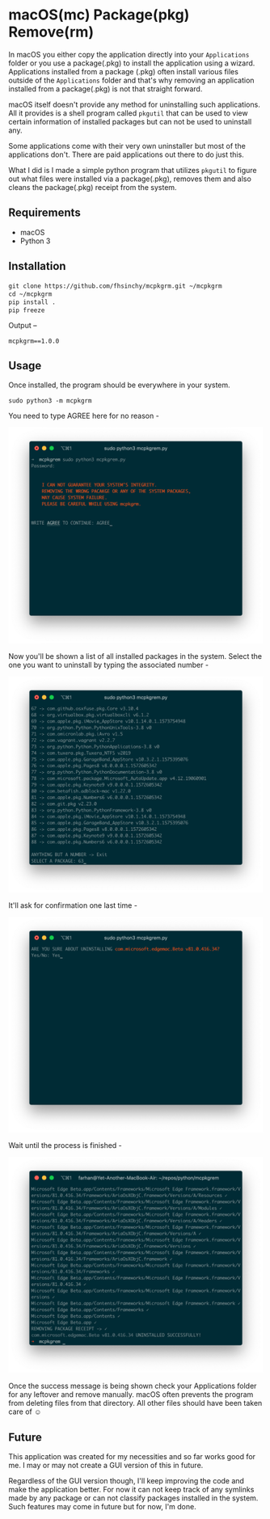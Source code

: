 # macOS(mc) Package(pkg) Remove(rm)

In macOS you either copy the application directly into your `Applications` folder or you use a package(.pkg) to install the application using a wizard. Applications installed from a package (.pkg) often install various files outside of the `Applications` folder and that's why removing an application installed from a package(.pkg) is not that straight forward.

macOS itself doesn't provide any method for uninstalling such applications. All it provides is a shell program called `pkgutil` that can be used to view certain information of installed packages but can not be used to uninstall any.

Some applications come with their very own uninstaller but most of the applications don't. There are paid applications out there to do just this.

What I did is I made a simple python program that utilizes `pkgutil` to figure out what files were installed via a package(.pkg), removes them and also cleans the package(.pkg) receipt from the system.

## Requirements

* macOS
* Python 3

## Installation

```shell
git clone https://github.com/fhsinchy/mcpkgrm.git ~/mcpkgrm
cd ~/mcpkgrm
pip install .
pip freeze
```

Output &ndash;

```shell
mcpkgrm==1.0.0
```

## Usage

Once installed, the program should be everywhere in your system.

```shell
sudo python3 -m mcpkgrm
```

You need to type AGREE here for no reason -

![Please Co-operate](./_screens/one.png)

Now you'll be shown a list of all installed packages in the system. Select the one you want to uninstall by typing the associated number -

![Be Careful Here](./_screens/two.png)

It'll ask for confirmation one last time -

![Its' Irreversible](./_screens/three.png)

Wait until the process is finished -

![Be Patient](./_screens/four.png)

Once the success message is being shown check your Applications folder for any leftover and remove manually. macOS often prevents the program from deleting files from that directory. All other files should have been taken care of :relaxed:

## Future

This application was created for my necessities and so far works good for me. I may or may not create a GUI version of this in future.

Regardless of the GUI version though, I'll keep improving the code and make the application better. For now it can not keep track of any symlinks made by any package or can not classify packages installed in the system. Such features may come in future but for now, I'm done.
